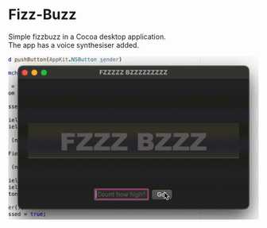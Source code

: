 # Fizz-Buzz
Simple fizzbuzz in a Cocoa desktop application.  
The app has a voice synthesiser added.  

<img src="https://github.com/CallumBeaney/Fizz-Buzz/blob/main/fizzbuzz.gif" width="600"/>
